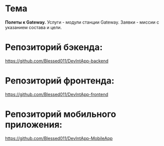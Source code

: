 # Тема
**Полеты к Gateway.**
Услуги - модули станции Gateway.
Заявки - миссии с указанием состава и цели.


# Репозиторий бэкенда:
https://github.com/Blessed011/DevIntApp-backend

# Репозиторий фронтенда:
https://github.com/Blessed011/DevIntApp-frontend

# Репозиторий мобильного приложения:
https://github.com/Blessed011/DevIntApp-MobileApp
